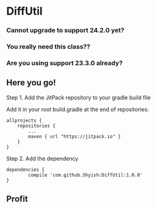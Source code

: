 # DiffUtil

### Cannot upgrade to support 24.2.0 yet?

### You really need this class?? 

### Are you using support 23.3.0 already?


## Here you go!

Step 1. Add the JitPack repository to your gradle build file

Add it in your root build.gradle at the end of repositories:

	allprojects {
		repositories {
			...
			maven { url "https://jitpack.io" }
		}
	}
Step 2. Add the dependency

	dependencies {
	        compile 'com.github.Shyish:DiffUtil:1.0.0'
	}
	
	
## Profit
